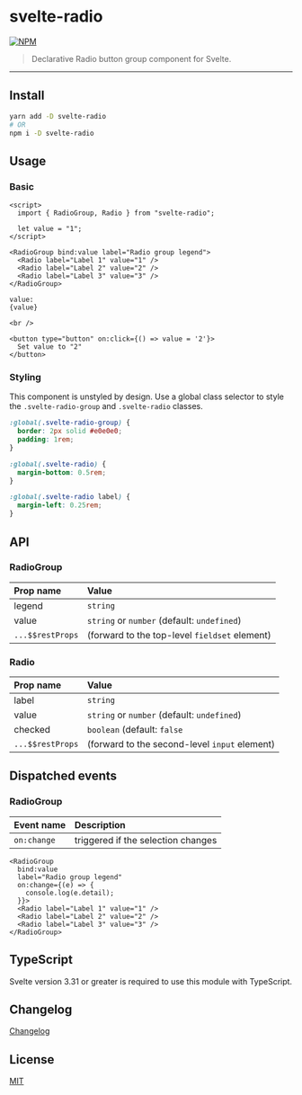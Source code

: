 # svelte-radio

[![NPM][npm]][npm-url]

> Declarative Radio button group component for Svelte.

<!-- REPO_URL -->

---

<!-- TOC -->

## Install

```bash
yarn add -D svelte-radio
# OR
npm i -D svelte-radio
```

## Usage

### Basic

<!-- prettier-ignore-start -->
```svelte
<script>
  import { RadioGroup, Radio } from "svelte-radio";

  let value = "1";
</script>

<RadioGroup bind:value label="Radio group legend">
  <Radio label="Label 1" value="1" />
  <Radio label="Label 2" value="2" />
  <Radio label="Label 3" value="3" />
</RadioGroup>

value:
{value}

<br />

<button type="button" on:click={() => value = '2'}>
  Set value to "2"
</button>
```
<!-- prettier-ignore-end -->

### Styling

This component is unstyled by design. Use a global class selector to style the `.svelte-radio-group` and `.svelte-radio` classes.

```css
:global(.svelte-radio-group) {
  border: 2px solid #e0e0e0;
  padding: 1rem;
}

:global(.svelte-radio) {
  margin-bottom: 0.5rem;
}

:global(.svelte-radio label) {
  margin-left: 0.25rem;
}
```

## API

### RadioGroup

| Prop name        | Value                                         |
| :--------------- | :-------------------------------------------- |
| legend           | `string`                                      |
| value            | `string` or `number` (default: `undefined`)   |
| `...$$restProps` | (forward to the top-level `fieldset` element) |

### Radio

| Prop name        | Value                                         |
| :--------------- | :-------------------------------------------- |
| label            | `string`                                      |
| value            | `string` or `number` (default: `undefined`)   |
| checked          | `boolean` (default: `false`                   |
| `...$$restProps` | (forward to the second-level `input` element) |

## Dispatched events

### RadioGroup

| Event name  | Description                        |
| :---------- | :--------------------------------- |
| `on:change` | triggered if the selection changes |

```svelte
<RadioGroup
  bind:value
  label="Radio group legend"
  on:change={(e) => {
    console.log(e.detail);
  }}>
  <Radio label="Label 1" value="1" />
  <Radio label="Label 2" value="2" />
  <Radio label="Label 3" value="3" />
</RadioGroup>

```

## TypeScript

Svelte version 3.31 or greater is required to use this module with TypeScript.

## Changelog

[Changelog](CHANGELOG.md)

## License

[MIT](LICENSE)

[npm]: https://img.shields.io/npm/v/svelte-radio.svg?color=blue
[npm-url]: https://npmjs.com/package/svelte-radio
